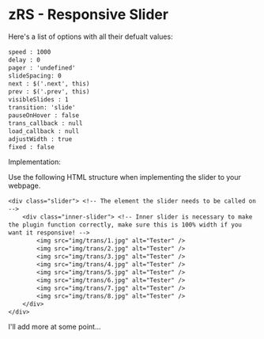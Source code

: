 zRS - Responsive Slider
===

Here's a list of options with all their defualt values:

	speed : 1000
	delay : 0
	pager : 'undefined'
	slideSpacing: 0
	next : $('.next', this)
	prev : $('.prev', this)
	visibleSlides : 1
	transition: 'slide'
	pauseOnHover : false
	trans_callback : null
	load_callback : null
	adjustWidth : true
	fixed : false

Implementation:

Use the following HTML structure when implementing the slider to your webpage.

	<div class="slider"> <!-- The element the slider needs to be called on -->
		<div class="inner-slider"> <!-- Inner slider is necessary to make the plugin function correctly, make sure this is 100% width if you want it responsive! -->
			<img src="img/trans/1.jpg" alt="Tester" />
			<img src="img/trans/2.jpg" alt="Tester" />
			<img src="img/trans/3.jpg" alt="Tester" />
			<img src="img/trans/4.jpg" alt="Tester" />
			<img src="img/trans/5.jpg" alt="Tester" />
			<img src="img/trans/6.jpg" alt="Tester" />
			<img src="img/trans/7.jpg" alt="Tester" />
			<img src="img/trans/8.jpg" alt="Tester" />
		</div>
	</div>

I'll add more at some point... 